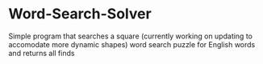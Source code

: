 # Word-Search-Solver

Simple program that searches a square (currently working on updating to accomodate more dynamic shapes) word search puzzle for English words and returns all finds
